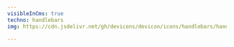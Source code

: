 ```yaml
---
visibleInCms: true
techno: handlebars
img: https://cdn.jsdelivr.net/gh/devicons/devicon/icons/handlebars/handlebars-original.svg

---
```

